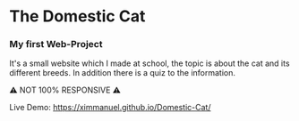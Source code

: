 # The Domestic Cat
### My first Web-Project

It's a small website which I made at school, the topic is about the cat and its different breeds.
In addition there is a quiz to the information.

⚠️ NOT 100% RESPONSIVE ⚠️

Live Demo: https://ximmanuel.github.io/Domestic-Cat/
